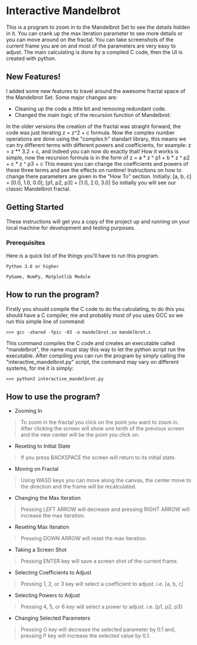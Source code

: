 # Interactive Mandelbrot

This is a program to zoom in to the Mandelbrot Set to see the details hidden in it. You can crank up the max iteration parameter
to see more details or you can move around on the fractal. You can take screenshots of the current frame you are on and
most of the parameters are very easy to adjust. The main calculating is done by a compiled C code, then the UI is created
with python.

## New Features!

I added some new features to travel around the awesome fractal space of the Mandelbrot Set. Some major changes are:
* Cleaning up the code a little bit and removing redundant code.
* Changed the main logic of the recursion function of Mandelbrot:

In the older versions the creation of the fractal was straight forward, the code was just iterating z = z^2 + c formula.
Now the complex number operations are done using the "complex.h" standart library, this means we can try different
terms with different powers and coefficients, for example: z = z ** 3.2 + c, and indeed you can now do exactly that!
How it works is simple, now the recursion formula is in the form of z = a * z ^ p1 + b * z ^ p2 + c * z ^ p3 + c
This means you can change the coefficients and powers of these three terms and see the effects on runtime!
Instructions on how to change there parameters are given in the "How To" section. Initially:
[a, b, c] = [0.0, 1.0, 0.0], [p1, p2, p3] = [1.0, 2.0, 3.0]
So initially you will see our classic Mandelbrot fractal.


## Getting Started

These instructions will get you a copy of the project up and running on your local machine for development and testing purposes.

### Prerequisites

Here is a quick list of the things you'll have to run this program.

```
Python 3.6 or higher
```
```
PyGame, NumPy, Matplotlib Module
```

## How to run the program?
Firstly you should compile the C code to do the calculating, to do this you should have a C compiler,
me and probably most of you uses GCC so we run this simple line of command:
```
>>> gcc -shared -fpic -O3 -o mandelbrot.so mandelbrot.c
```
This command compiles the C code and creates an executable called "mandelbrot", the name must stay this way to
let the python script run the executable. After compiling you can run the program by simply calling the "interactive_mandelbrot.py"
script, the command may vary on different systems, for me it is simply:
```
>>> python3 interactive_mandelbrot.py
```

## How to use the program?


* Zooming In

> To zoom in the fractal you click on the point you want to zoom in. After clicking the screen will show one tenth of the previous screen and the new center will be the point you click on.


* Reseting to Initial State

> If you press BACKSPACE the screen will return to its initial state.


* Moving on Fractal

> Using WASD keys you can move along the canvas, the center move to the direction and the frame will be recalculated.


* Changing the Max Iteration

> Pressing LEFT ARROW will decrease and pressing RIGHT ARROW will increase the max iteration.


* Reseting Max Iteration

> Pressing DOWN ARROW will reset the max iteration.


* Taking a Screen Shot

> Pressing ENTER key will save a screen shot of the current frame.


* Selecting Coefficients to Adjust

> Pressing 1, 2, or 3 key will select a coefficient to adjust. i.e. [a, b, c]


* Selecting Powers to Adjust

> Pressing 4, 5, or 6 key will select a power to adjust. i.e. [p1, p2, p3]


* Changing Selected Parameters

> Pressing O key will decrease the selected parameter by 0.1 and, pressing P key will increase the selected value by 0.1.

